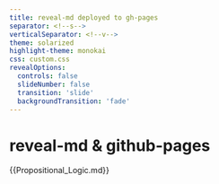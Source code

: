```yaml
---
title: reveal-md deployed to gh-pages
separator: <!--s-->
verticalSeparator: <!--v-->
theme: solarized
highlight-theme: monokai
css: custom.css
revealOptions:
  controls: false
  slideNumber: false
  transition: 'slide'
  backgroundTransition: 'fade'
---
```


# reveal-md & github-pages

{{Propositional_Logic.md}}